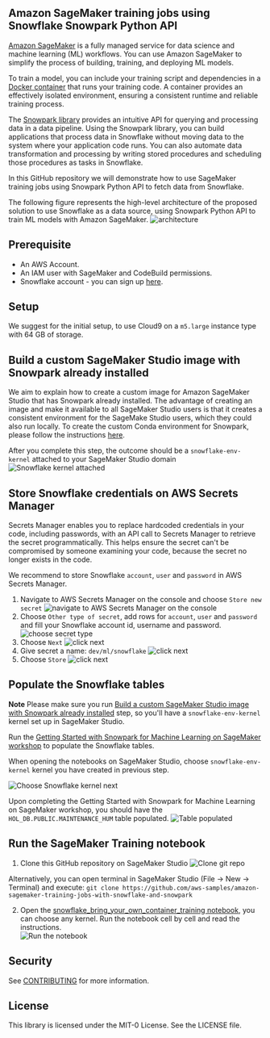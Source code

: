 ## Amazon SageMaker training jobs using Snowflake Snowpark Python API

[Amazon SageMaker](https://aws.amazon.com/sagemaker/) is a fully managed service for data science and machine learning (ML) workflows. You can use Amazon SageMaker to simplify the process of building, training, and deploying ML models.

To train a model, you can include your training script and dependencies in a [Docker container](https://www.docker.com/resources/what-container) that runs your training code. A container provides an effectively isolated environment, ensuring a consistent runtime and reliable training process.

The [Snowpark library](https://docs.snowflake.com/en/developer-guide/snowpark/index.html) provides an intuitive API for querying and processing data in a data pipeline. Using the Snowpark library, you can build applications that process data in Snowflake without moving data to the system where your application code runs. You can also automate data transformation and processing by writing stored procedures and scheduling those procedures as tasks in Snowflake.

In this GitHub repository we will demonstrate how to use SageMaker training jobs using Snowpark Python API to fetch data from Snowflake.

The following figure represents the high-level architecture of the proposed solution to use Snowflake as a data source, using Snowpark Python API to train ML models with Amazon SageMaker.
![architecture](./images/architecture.png)

## Prerequisite

- An AWS Account.
- An IAM user with SageMaker and CodeBuild permissions.
- Snowflake account - you can sign up [here](https://signup.snowflake.com/).

## Setup

We suggest for the initial setup, to use Cloud9 on a `m5.large` instance type with 64 GB of storage.

## Build a custom SageMaker Studio image with Snowpark already installed

We aim to explain how to create a custom image for Amazon SageMaker Studio that has Snowpark already installed. The advantage of creating an image and make it available to all SageMaker Studio users is that it creates a consistent environment for the SageMake Studio users, which they could also run locally.
To create the custom Conda environment for Snowpark, please follow the instructions [here](snowflake-env-kernel-image).

After you complete this step, the outcome should be a `snowflake-env-kernel` attached to your SageMaker Studio domain  
![Snowflake kernel attached](./images/snowflake_kernel_attached_to_studio_domain.png)

## Store Snowflake credentials on AWS Secrets Manager

Secrets Manager enables you to replace hardcoded credentials in your code, including passwords, with an API call to Secrets Manager to retrieve the secret programmatically. This helps ensure the secret can't be compromised by someone examining your code, because the secret no longer exists in the code. 

We recommend to store Snowflake `account`, `user` and `password` in AWS Secrets Manager. 

1. Navigate to AWS Secrets Manager on the console and choose `Store new secret`
![navigate to AWS Secrets Manager on the console](./images/1_store_a_new_secret.png)
2. Choose `Other type of secret`, add rows for `account`, `user` and `password` and fill your Snowflake account id, username and password.
![choose secret type](./images/2_choose_secret_type.png)
3. Choose `Next`
![click next](./images/3_click_next.png)
4. Give secret a name: `dev/ml/snowflake`
![click next](./images/4_give_secret_a_name.png)
5. Choose `Store`
![click next](./images/5_click_store.png)

## Populate the Snowflake tables 

**Note** Please make sure you run [Build a custom SageMaker Studio image with Snowpark already installed](#build-a-custom-sagemaker-studio-image-with-snowpark-already-installed) step, so you'll have a `snowflake-env-kernel` kernel set up in SageMaker Studio.

Run the [Getting Started with Snowpark for Machine Learning on SageMaker workshop](https://quickstarts.snowflake.com/guide/getting_started_with_snowpark_for_machine_learning_on_sagemaker/index.html) to populate the Snowflake tables.

When opening the notebooks on SageMaker Studio, choose `snowflake-env-kernel` kernel you have created in previous step.  

![Choose Snowflake kernel next](./images/choose_snowflake_kernel.png)

Upon completing the Getting Started with Snowpark for Machine Learning on SageMaker workshop, you should have the `HOL_DB.PUBLIC.MAINTENANCE_HUM` table populated.
![Table populated](./images/snowflake_tables_populated.png)

## Run the SageMaker Training notebook

1. Clone this GitHub repository on SageMaker Studio
![Clone git repo](./images/clone_git_repo.png)

Alternatively, you can open terminal in SageMaker Studio (File -> New -> Terminal) and execute:
`git clone https://github.com/aws-samples/amazon-sagemaker-training-jobs-with-snowflake-and-snowpark`

2. Open the [snowflake_bring_your_own_container_training notebook](./snowflake_bring_your_own_container_training/snowflake_bring_your_own_container_training.ipynb), you can choose any kernel. Run the notebook cell by cell and read the instructions.   
![Run the notebook](./images/run_the_notebook.png)

## Security

See [CONTRIBUTING](CONTRIBUTING.md#security-issue-notifications) for more information.

## License

This library is licensed under the MIT-0 License. See the LICENSE file.

